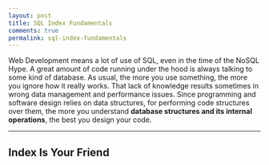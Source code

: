 ```yaml
---
layout: post
title: SQL Index Fundamentals
comments: true
permalink: sql-index-fundamentals
---
```


Web Development means a lot of use of SQL, even in the time of the NoSQL Hype.
A great amount of code running under the hood is always talking to some kind
of database. As usual, the more you use something, the more you ignore how it
really works. That lack of knowledge results sometimes in wrong data management
and performance issues. Since programming and software design relies on
data structures, for performing code structures over them, the more you understand
**database structures and its internal operations**, the best you design your code.  

---

Index Is Your Friend
--------------------

